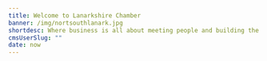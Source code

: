 ```yaml
---
title: Welcome to Lanarkshire Chamber
banner: /img/nortsouthlanark.jpg
shortdesc: Where business is all about meeting people and building the relationships that lead to further business.
cmsUserSlug: ""
date: now
---
```


